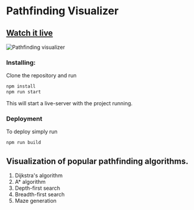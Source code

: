 # Pathfinding Visualizer

## [Watch it live](https://gulevskydev-pathfinding-visualizer.netlify.app/)

![Pathfinding visualizer](./logo-git.jpg)

### Installing:

Clone the repository and run

```bash
npm install
npm run start
```

This will start a live-server with the project running.

### Deployment

To deploy simply run

```bash
npm run build
```

## Visualization of popular pathfinding algorithms.

1. Dijkstra's algorithm
2. A\* algorithm
3. Depth-first search
4. Breadth-first search
5. Maze generation
